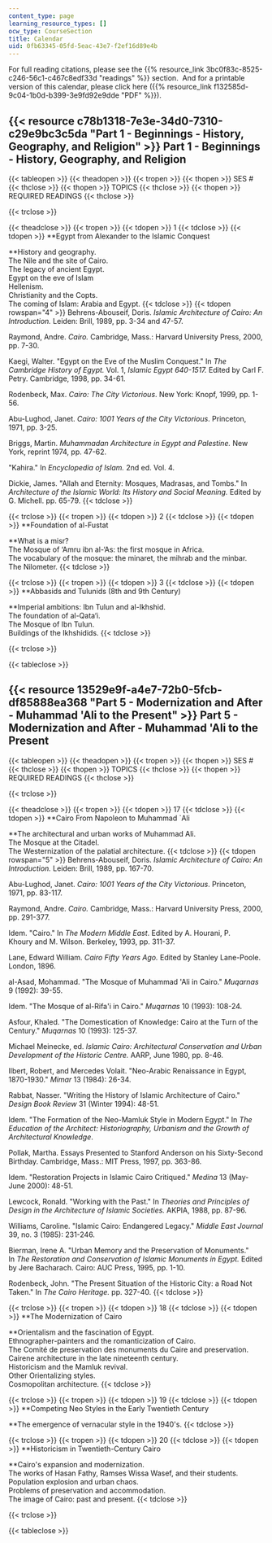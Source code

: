 ```yaml
---
content_type: page
learning_resource_types: []
ocw_type: CourseSection
title: Calendar
uid: 0fb63345-05fd-5eac-43e7-f2ef16d89e4b
---
```


For full reading citations, please see the {{% resource_link 3bc0f83c-8525-c246-56c1-c467c8edf33d "readings" %}} section.  And for a printable version of this calendar, please click here ({{% resource_link f132585d-9c04-1b0d-b399-3e9fd92e9dde "PDF" %}}).

{{< resource c78b1318-7e3e-34d0-7310-c29e9bc3c5da "Part 1 - Beginnings - History, Geography, and Religion" >}} Part 1 - Beginnings - History, Geography, and Religion
--------------------------------------------------------------------------------------------------------------------------------------------------------------------------------------------------

{{< tableopen >}}
{{< theadopen >}}
{{< tropen >}}
{{< thopen >}}
SES #
{{< thclose >}}
{{< thopen >}}
TOPICS
{{< thclose >}}
{{< thopen >}}
REQUIRED READINGS
{{< thclose >}}

{{< trclose >}}

{{< theadclose >}}
{{< tropen >}}
{{< tdopen >}}
1
{{< tdclose >}}
{{< tdopen >}}
**Egypt from Alexander to the Islamic Conquest  
  
**History and geography.  
The Nile and the site of Cairo.  
The legacy of ancient Egypt.  
Egypt on the eve of Islam  
Hellenism.  
Christianity and the Copts.  
The coming of Islam: Arabia and Egypt.
{{< tdclose >}}
{{< tdopen rowspan="4" >}}
Behrens-Abouseif, Doris. _Islamic Architecture of Cairo: An Introduction._ Leiden: Brill, 1989, pp. 3-34 and 47-57.  
  
Raymond, Andre. _Cairo._ Cambridge, Mass.: Harvard University Press, 2000, pp. 7-30.  
  
Kaegi, Walter. "Egypt on the Eve of the Muslim Conquest." In _The Cambridge History of Egypt._ Vol. 1, _Islamic Egypt 640-1517._ Edited by Carl F. Petry. Cambridge, 1998, pp. 34-61.  
  
Rodenbeck, Max. _Cairo: The City Victorious_. New York: Knopf, 1999, pp. 1-56.  
  
Abu-Lughod, Janet. _Cairo: 1001 Years of the City Victorious_. Princeton, 1971, pp. 3-25.  
  
Briggs, Martin. _Muhammadan Architecture in Egypt and Palestine._ New York, reprint 1974, pp. 47-62.  
  
"Kahira." In _Encyclopedia of Islam._ 2nd ed. Vol. 4.  
  
Dickie, James. "Allah and Eternity: Mosques, Madrasas, and Tombs." In _Architecture of the Islamic World: Its History and Social Meaning._ Edited by G. Michell. pp. 65-79.
{{< tdclose >}}

{{< trclose >}}
{{< tropen >}}
{{< tdopen >}}
2
{{< tdclose >}}
{{< tdopen >}}
**Foundation of al-Fustat  
  
**What is a misr?  
The Mosque of ‘Amru ibn al-‘As: the first mosque in Africa.  
The vocabulary of the mosque: the minaret, the mihrab and the minbar.  
The Nilometer.
{{< tdclose >}}

{{< trclose >}}
{{< tropen >}}
{{< tdopen >}}
3
{{< tdclose >}}
{{< tdopen >}}
**Abbasids and Tulunids (8th and 9th Century)  
  
**Imperial ambitions: Ibn Tulun and al-Ikhshid.  
The foundation of al-Qata‘i.  
The Mosque of Ibn Tulun.  
Buildings of the Ikhshidids.
{{< tdclose >}}

{{< trclose >}}

{{< tableclose >}}

  
{{< resource 13529e9f-a4e7-72b0-5fcb-df85888ea368 "Part 5 - Modernization and After - Muhammad 'Ali to the Present" >}} Part 5 - Modernization and After - Muhammad 'Ali to the Present
-----------------------------------------------------------------------------------------------------------------------------------------------------------------------------------------------------------------------

{{< tableopen >}}
{{< theadopen >}}
{{< tropen >}}
{{< thopen >}}
SES #
{{< thclose >}}
{{< thopen >}}
TOPICS
{{< thclose >}}
{{< thopen >}}
REQUIRED READINGS
{{< thclose >}}

{{< trclose >}}

{{< theadclose >}}
{{< tropen >}}
{{< tdopen >}}
17
{{< tdclose >}}
{{< tdopen >}}
**Cairo From Napoleon to Muhammad &grave;Ali  
  
**The architectural and urban works of Muhammad Ali.  
The Mosque at the Citadel.  
The Westernization of the palatial architecture.
{{< tdclose >}}
{{< tdopen rowspan="5" >}}
Behrens-Abouseif, Doris. _Islamic Architecture of Cairo: An Introduction._ Leiden: Brill, 1989, pp. 167-70.  
  
Abu-Lughod, Janet. _Cairo: 1001 Years of the City Victorious_. Princeton, 1971, pp. 83-117.  
  
Raymond, Andre. _Cairo._ Cambridge, Mass.: Harvard University Press, 2000, pp. 291-377.  
  
Idem. "Cairo." In _The Modern Middle East_. Edited by A. Hourani, P. Khoury and M. Wilson. Berkeley, 1993, pp. 311-37.  
  
Lane, Edward William. _Cairo Fifty Years Ago._ Edited by Stanley Lane-Poole. London, 1896.  
  
al-Asad, Mohammad. "The Mosque of Muhammad 'Ali in Cairo." _Muqarnas_ 9 (1992): 39-55.  
  
Idem. "The Mosque of al-Rifa'i in Cairo." _Muqarnas_ 10 (1993): 108-24.  
  
Asfour, Khaled. "The Domestication of Knowledge: Cairo at the Turn of the Century." _Muqarnas_ 10 (1993): 125-37.  
  
Michael Meinecke, ed. _Islamic Cairo: Architectural Conservation and Urban Development of the Historic Centre._ AARP, June 1980, pp. 8-46.  
  
Ilbert, Robert, and Mercedes Volait. "Neo-Arabic Renaissance in Egypt, 1870-1930." _Mimar_ 13 (1984): 26-34.  
  
Rabbat, Nasser. "Writing the History of Islamic Architecture of Cairo." _Design Book Review_ 31 (Winter 1994): 48-51.  
  
Idem. "The Formation of the Neo-Mamluk Style in Modern Egypt." In _The Education of the Architect: Historiography, Urbanism and the Growth of Architectural Knowledge_.  
  
Pollak, Martha. Essays Presented to Stanford Anderson on his Sixty-Second Birthday. Cambridge, Mass.: MIT Press, 1997, pp. 363-86.  
  
Idem. "Restoration Projects in Islamic Cairo Critiqued." _Medina_ 13 (May-June 2000): 48-51.  
  
Lewcock, Ronald. "Working with the Past." In _Theories and Principles of Design in the Architecture of Islamic Societies._ AKPIA, 1988, pp. 87-96.  
  
Williams, Caroline. "Islamic Cairo: Endangered Legacy." _Middle East Journal_ 39, no. 3 (1985): 231-246.  
  
Bierman, Irene A. "Urban Memory and the Preservation of Monuments." In _The Restoration and Conservation of Islamic Monuments in Egypt._ Edited by Jere Bacharach. Cairo: AUC Press, 1995, pp. 1-10.  
  
Rodenbeck, John. "The Present Situation of the Historic City: a Road Not Taken." In _The Cairo Heritage._ pp. 327-40.
{{< tdclose >}}

{{< trclose >}}
{{< tropen >}}
{{< tdopen >}}
18
{{< tdclose >}}
{{< tdopen >}}
**The Modernization of Cairo  
  
**Orientalism and the fascination of Egypt.  
Ethnographer-painters and the romanticization of Cairo.  
The Comité de preservation des monuments du Caire and preservation.  
Cairene architecture in the late nineteenth century.  
Historicism and the Mamluk revival.  
Other Orientalizing styles.  
Cosmopolitan architecture.
{{< tdclose >}}

{{< trclose >}}
{{< tropen >}}
{{< tdopen >}}
19
{{< tdclose >}}
{{< tdopen >}}
**Competing Neo Styles in the Early Twentieth Century  
  
**The emergence of vernacular style in the 1940's.
{{< tdclose >}}

{{< trclose >}}
{{< tropen >}}
{{< tdopen >}}
20
{{< tdclose >}}
{{< tdopen >}}
**Historicism in Twentieth-Century Cairo  
  
**Cairo's expansion and modernization.  
The works of Hasan Fathy, Ramses Wissa Wasef, and their students.  
Population explosion and urban chaos.  
Problems of preservation and accommodation.  
The image of Cairo: past and present.
{{< tdclose >}}

{{< trclose >}}

{{< tableclose >}}